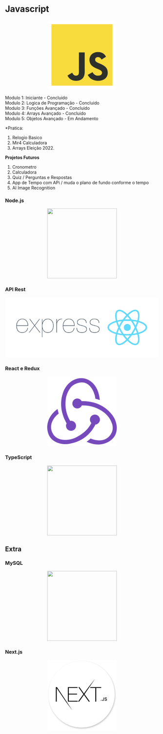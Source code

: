 # Javascript

<p align="center">
<img width="228" height="228" src="images/javascript.png">
</p>

Modulo 1: Iniciante - Concluido <br>
Modulo 2: Logica de Programação - Concluido <br>
Modulo 3: Funções Avançado - Concluido <br>
Modulo 4: Arrays Avançado - Concluido <br>
Modulo 5: Objetos Avançado - Em Andamento

*Pratica: 
1. Relogio Basico 
2. Mir4 Calculadora 
3. Arrays Eleição 2022. 

**Projetos Futuros**

1. Cronometro
2. Calculadora
3. Quiz / Perguntas e Respostas
4. App de Tempo com APi / muda o plano de fundo conforme o tempo
5. AI Image Recognition

### Node.js

<p align="center">
<img width="228" height="228" src="https://cdn.iconscout.com/icon/free/png-256/node-js-1174925.png">
</p>


### API Rest
<p align="center">
<img src="images/expressjs2.png">
</p>


### React e Redux
<p align="center">
<img width="228" height="228" src="images/redux.png">
</p>


### TypeScript
<p align="center">
<img width="228" height="228" src="https://cdn.worldvectorlogo.com/logos/typescript-2.svg">
</p>

## Extra

### MySQL
<p align="center">
<img width="228" height="228" src="https://cdn-icons-png.flaticon.com/512/528/528260.png">
</p>

### Next.js
<p align="center">
<img width="228" height="228" src="images/nextjs.png">
</p> 
